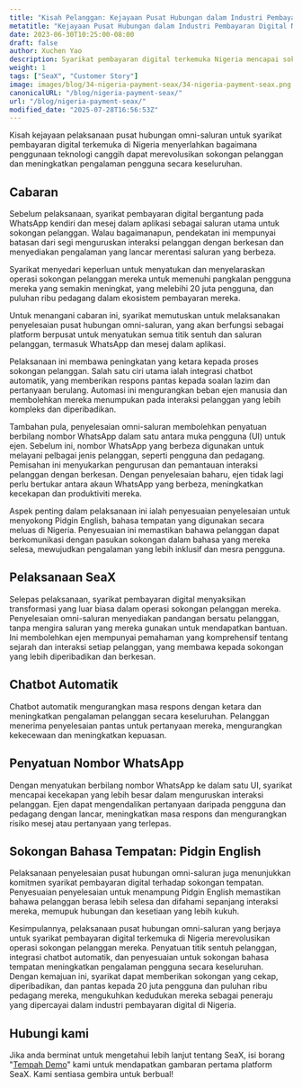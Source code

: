 ```yaml
---
title: "Kisah Pelanggan: Kejayaan Pusat Hubungan dalam Industri Pembayaran Digital Nigeria"
metatitle: "Kejayaan Pusat Hubungan dalam Industri Pembayaran Digital Nigeria"
date: 2023-06-30T10:25:00-08:00
draft: false
author: Xuchen Yao
description: Syarikat pembayaran digital terkemuka Nigeria mencapai sokongan pelanggan revolusioner dengan pusat hubungan omni-saluran, mengintegrasikan chatbot dan sokongan Pidgin English yang diperibadikan, memberi manfaat kepada berjuta-juta pengguna dan pedagang.
weight: 1
tags: ["SeaX", "Customer Story"]
image: images/blog/34-nigeria-payment-seax/34-nigeria-payment-seax.png
canonicalURL: "/blog/nigeria-payment-seax/"
url: "/blog/nigeria-payment-seax/"
modified_date: "2025-07-28T16:56:53Z"
---
```


Kisah kejayaan pelaksanaan pusat hubungan omni-saluran untuk syarikat pembayaran digital terkemuka di Nigeria menyerlahkan bagaimana penggunaan teknologi canggih dapat merevolusikan sokongan pelanggan dan meningkatkan pengalaman pengguna secara keseluruhan.

## Cabaran
Sebelum pelaksanaan, syarikat pembayaran digital bergantung pada WhatsApp kendiri dan mesej dalam aplikasi sebagai saluran utama untuk sokongan pelanggan. Walau bagaimanapun, pendekatan ini mempunyai batasan dari segi menguruskan interaksi pelanggan dengan berkesan dan menyediakan pengalaman yang lancar merentasi saluran yang berbeza.

Syarikat menyedari keperluan untuk menyatukan dan menyelaraskan operasi sokongan pelanggan mereka untuk memenuhi pangkalan pengguna mereka yang semakin meningkat, yang melebihi 20 juta pengguna, dan puluhan ribu pedagang dalam ekosistem pembayaran mereka.

Untuk menangani cabaran ini, syarikat memutuskan untuk melaksanakan penyelesaian pusat hubungan omni-saluran, yang akan berfungsi sebagai platform berpusat untuk menyatukan semua titik sentuh dan saluran pelanggan, termasuk WhatsApp dan mesej dalam aplikasi.

Pelaksanaan ini membawa peningkatan yang ketara kepada proses sokongan pelanggan. Salah satu ciri utama ialah integrasi chatbot automatik, yang memberikan respons pantas kepada soalan lazim dan pertanyaan berulang. Automasi ini mengurangkan beban ejen manusia dan membolehkan mereka menumpukan pada interaksi pelanggan yang lebih kompleks dan diperibadikan.

Tambahan pula, penyelesaian omni-saluran membolehkan penyatuan berbilang nombor WhatsApp dalam satu antara muka pengguna (UI) untuk ejen. Sebelum ini, nombor WhatsApp yang berbeza digunakan untuk melayani pelbagai jenis pelanggan, seperti pengguna dan pedagang. Pemisahan ini menyukarkan pengurusan dan pemantauan interaksi pelanggan dengan berkesan. Dengan penyelesaian baharu, ejen tidak lagi perlu bertukar antara akaun WhatsApp yang berbeza, meningkatkan kecekapan dan produktiviti mereka.

Aspek penting dalam pelaksanaan ini ialah penyesuaian penyelesaian untuk menyokong Pidgin English, bahasa tempatan yang digunakan secara meluas di Nigeria. Penyesuaian ini memastikan bahawa pelanggan dapat berkomunikasi dengan pasukan sokongan dalam bahasa yang mereka selesa, mewujudkan pengalaman yang lebih inklusif dan mesra pengguna.

## Pelaksanaan SeaX
Selepas pelaksanaan, syarikat pembayaran digital menyaksikan transformasi yang luar biasa dalam operasi sokongan pelanggan mereka. Penyelesaian omni-saluran menyediakan pandangan bersatu pelanggan, tanpa mengira saluran yang mereka gunakan untuk mendapatkan bantuan. Ini membolehkan ejen mempunyai pemahaman yang komprehensif tentang sejarah dan interaksi setiap pelanggan, yang membawa kepada sokongan yang lebih diperibadikan dan berkesan.

## Chatbot Automatik
Chatbot automatik mengurangkan masa respons dengan ketara dan meningkatkan pengalaman pelanggan secara keseluruhan. Pelanggan menerima penyelesaian pantas untuk pertanyaan mereka, mengurangkan kekecewaan dan meningkatkan kepuasan.

## Penyatuan Nombor WhatsApp
Dengan menyatukan berbilang nombor WhatsApp ke dalam satu UI, syarikat mencapai kecekapan yang lebih besar dalam menguruskan interaksi pelanggan. Ejen dapat mengendalikan pertanyaan daripada pengguna dan pedagang dengan lancar, meningkatkan masa respons dan mengurangkan risiko mesej atau pertanyaan yang terlepas.

## Sokongan Bahasa Tempatan: Pidgin English
Pelaksanaan penyelesaian pusat hubungan omni-saluran juga menunjukkan komitmen syarikat pembayaran digital terhadap sokongan tempatan. Penyesuaian penyelesaian untuk menampung Pidgin English memastikan bahawa pelanggan berasa lebih selesa dan difahami sepanjang interaksi mereka, memupuk hubungan dan kesetiaan yang lebih kukuh.

Kesimpulannya, pelaksanaan pusat hubungan omni-saluran yang berjaya untuk syarikat pembayaran digital terkemuka di Nigeria merevolusikan operasi sokongan pelanggan mereka. Penyatuan titik sentuh pelanggan, integrasi chatbot automatik, dan penyesuaian untuk sokongan bahasa tempatan meningkatkan pengalaman pengguna secara keseluruhan. Dengan kemajuan ini, syarikat dapat memberikan sokongan yang cekap, diperibadikan, dan pantas kepada 20 juta pengguna dan puluhan ribu pedagang mereka, mengukuhkan kedudukan mereka sebagai peneraju yang dipercayai dalam industri pembayaran digital di Nigeria.


## Hubungi kami

Jika anda berminat untuk mengetahui lebih lanjut tentang SeaX, isi borang "[Tempah Demo](https://meetings.hubspot.com/seasalt-ai/seasalt-meeting)" kami untuk mendapatkan gambaran pertama platform SeaX. Kami sentiasa gembira untuk berbual!
